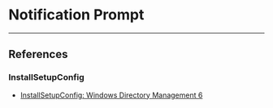 # Notification Prompt

---
## References

### InstallSetupConfig

- [InstallSetupConfig: Windows Directory Management 6](https://www.installsetupconfig.com/win32programming/windowsdirectoryapis3_5.html)
